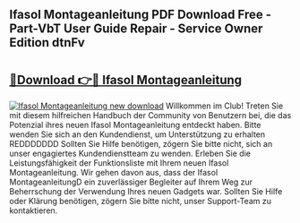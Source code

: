 ## Ifasol Montageanleitung PDF Download Free - Part-VbT User Guide Repair - Service Owner Edition dtnFv

# <h2><a href="http://df7ws0.blite.top/?on=Ifasol+Montageanleitung">🔗Download 👉🔴 Ifasol Montageanleitung</a></h2>

[![Ifasol Montageanleitung new download](https://i.imgur.com/lujVjoI.png)](http://df7ws0.blite.top/?on=Ifasol+Montageanleitung)
Willkommen im Club! Treten Sie mit diesem hilfreichen Handbuch der Community von Benutzern bei, die das Potenzial ihres neuen Ifasol Montageanleitung entdeckt haben. Bitte wenden Sie sich an den Kundendienst, um Unterstützung zu erhalten REDDDDDDD Sollten Sie Hilfe benötigen, zögern Sie bitte nicht, sich an unser engagiertes Kundendienstteam zu wenden. Erleben Sie die Leistungsfähigkeit der Funktionsliste mit Ihrem neuen Ifasol Montageanleitung. Wir gehen davon aus, dass der Ifasol MontageanleitungD ein zuverlässiger Begleiter auf Ihrem Weg zur Beherrschung der Verwendung Ihres neuen Gadgets war. Sollten Sie Hilfe oder Klärung benötigen, zögern Sie bitte nicht, unser Support-Team zu kontaktieren.
